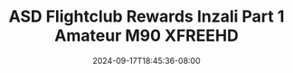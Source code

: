 --- 
title: "ASD Flightclub Rewards  Inzali Part 1 Amateur  M90  XFREEHD"
description: "nonton  video bokep ASD Flightclub Rewards  Inzali Part 1 Amateur  M90  XFREEHD full durasi panjang new"
date: 2024-09-17T18:45:36-08:00
file_code: "ckjs5xcu7lvg"
draft: false
cover: "v6bi2duaxhaijuiy.jpg"
tags: ["ASD", "Flightclub", "Rewards", "Inzali", "Part", "Amateur", "XFREEHD", "bokep-indo", "bokep-viral", "bokep-ig"]
length: 2850
fld_id: "1483168"
foldername: "Asian s3x diary flightclub"
categories: ["Asian s3x diary flightclub"]
views: 0
---
